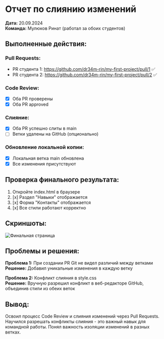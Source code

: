 # Отчет по слиянию изменений

**Дата:** 20.09.2024  
**Команда:** Мулюков Ринат (работал за обоих студентов)

## Выполненные действия:

### Pull Requests:
- PR студента 1: https://github.com/dr34m-rin/my-first-project/pull/1 ✅
- PR студента 2: https://github.com/dr34m-rin/my-first-project/pull/2 ✅

### Code Review:
- [x] Оба PR проверены
- [x] Оба PR approved

### Слияние:
- [x] Оба PR успешно слиты в main
- [ ] Ветки удалены на GitHub (опционально)

### Обновление локальной копии:
- [x] Локальная ветка main обновлена
- [x] Все изменения присутствуют

## Проверка финального результата:
1. Откройте index.html в браузере
2. [x] Раздел "Навыки" отображается
3. [x] Форма "Контакты" отображается
4. [x] Все стили работают корректно

## Скриншоты:
![Финальная страница](скрины/final-page.png)

## Проблемы и решения:
**Проблема 1:** При создании PR Git не видел различий между ветками  
**Решение:** Добавил уникальные изменения в каждую ветку

**Проблема 2:** Конфликт слияния в style.css  
**Решение:** Вручную разрешил конфликт в веб-редакторе GitHub, объединив стили из обеих веток

## Вывод:
Освоил процесс Code Review и слияния изменений через Pull Requests. Научился разрешать конфликты слияния - это важный навык для командной работы. Понял важность изоляции изменений в разных ветках.
